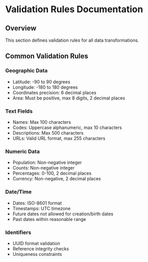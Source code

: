 # Validation Rules Documentation

## Overview

This section defines validation rules for all data transformations.

## Common Validation Rules

### Geographic Data

- Latitude: -90 to 90 degrees
- Longitude: -180 to 180 degrees
- Coordinates precision: 6 decimal places
- Area: Must be positive, max 8 digits, 2 decimal places

### Text Fields

- Names: Max 100 characters
- Codes: Uppercase alphanumeric, max 10 characters
- Descriptions: Max 500 characters
- URLs: Valid URL format, max 255 characters

### Numeric Data

- Population: Non-negative integer
- Counts: Non-negative integer
- Percentages: 0-100, 2 decimal places
- Currency: Non-negative, 2 decimal places

### Date/Time

- Dates: ISO-8601 format
- Timestamps: UTC timezone
- Future dates not allowed for creation/birth dates
- Past dates within reasonable range

### Identifiers

- UUID format validation
- Reference integrity checks
- Uniqueness constraints
